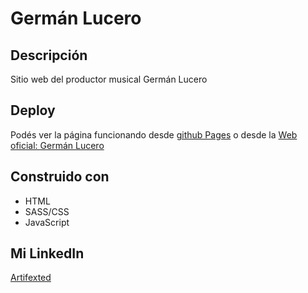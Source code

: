 # Germán Lucero #

## Descripción ##
Sitio web del productor musical Germán Lucero

## Deploy ##
Podés ver la página funcionando desde [github Pages](https://aguslu0.github.io/8deoro/) o desde la [Web oficial: Germán Lucero](https://germanluceromusic.com/)

## Construido con ##
* HTML
* SASS/CSS
* JavaScript

## Mi LinkedIn ##
[Artifexted](https://www.linkedin.com/in/artifexted/)
